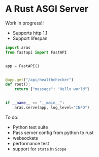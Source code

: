 # A Rust ASGI Server

Work in progress!!

- Supports http 1.1
- Support lifespan

```python
import aras
from fastapi import FastAPI


app = FastAPI()


@app.get("/api/healthchecker")
def root():
    return {"message": "Hello world"}


if __name__ == "__main__":
    aras.serve(app, log_level="INFO")
```

To do:

- Python test suite
- Pass server config from python to rust
- websockets
- performance test
- support for `state` in `Scope`
